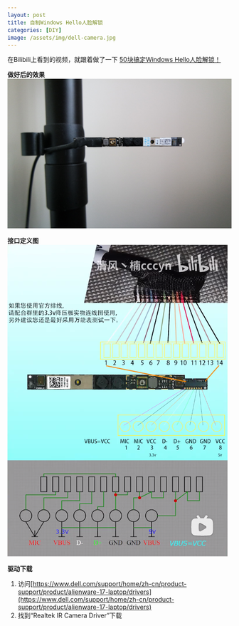 ```yaml
---
layout: post
title: 自制Windows Hello人脸解锁
categories: [DIY]
image: /assets/img/dell-camera.jpg
---
```


在Bilibili上看到的视频，就跟着做了一下
[50块搞定Windows Hello人脸解锁！](https://www.bilibili.com/video/BV1Gz4y1Z7HF)

**做好后的效果**
![做好后的效果](/assets/img/dell-camera.jpg)

**接口定义图**
![接口定义图](/assets/img/dell-camera.png)

**驱动下载**
1. 访问[https://www.dell.com/support/home/zh-cn/product-support/product/alienware-17-laptop/drivers](https://www.dell.com/support/home/zh-cn/product-support/product/alienware-17-laptop/drivers)
2. 找到“Realtek IR Camera Driver”下载
